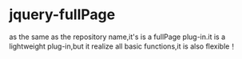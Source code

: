 # jquery-fullPage
as the same as the repository name,it's is a fullPage plug-in.it is a lightweight plug-in,but it realize all basic functions,it is also flexible！
